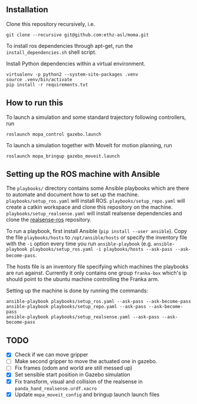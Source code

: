 
## Installation

Clone this repository recursively, i.e.

```
git clone --recursive git@github.com:ethz-asl/moma.git
```

To install ros dependencies through apt-get, run the `install_dependencies.sh` shell script.

Install Python dependencies within a virtual environment.

```
virtualenv -p python2 --system-site-packages .venv
source .venv/bin/activate
pip install -r requirements.txt
```

## How to run this

To launch a simulation and some standard trajectory following controllers, run

```
roslaunch mopa_control gazebo.launch
```

To launch a simulation together with MoveIt for motion planning, run

```
roslaunch mopa_bringup gazebo_moveit.launch
```

## Setting up the ROS machine with Ansible

The `playbooks/` directory contains some Ansible playbooks which are there to automate and document how to set up the machine. `playbooks/setup_ros.yaml` will install ROS. `playbooks/setup_repo.yaml` will create a catkin workspace and clone this repository on the machine. `playbooks/setup_realsense.yaml` will install realsense dependencies and clone the [realsense-ros](https://github.com/IntelRealSense/realsense-ros) repository.

To run a playbook, first install Ansible (`pip install --user ansible`). Copy the file `playbooks/hosts` to `/opt/ansible/hosts` or specify the inventory file with the `-i` option every time you run `ansible-playbook` (e.g. `ansible-playbook playbooks/setup_ros.yaml -i playbooks/hosts --ask-pass --ask-become-pass`.

The hosts file is an inventory file specifying which machines the playbooks are run against. Currently it only contains one group `franka-box` which's ip should point to the ubuntu machine controlling the Franka arm.

Setting up the machine is done by running the commands:
```
ansible-playbook playbooks/setup_ros.yaml --ask-pass --ask-become-pass
ansible-playbook playbooks/setup_repo.yaml --ask-pass --ask-become-pass
ansible-playbook playbooks/setup_realsense.yaml --ask-pass --ask-become-pass
```

## TODO

- [x] Check if we can move gripper
- [ ] Make second gripper to move the actuated one in gazebo.
- [ ] Fix frames (odom and world are still messed up)
- [x] Set sensible start position in Gazebo simulation
- [x] Fix transform, visual and collision of the realsense in `panda_hand_realsense.urdf.xacro`
- [x] Update `mopa_moveit_config` and bringup launch launch files
